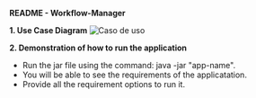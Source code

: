 ﻿**README - Workflow-Manager**

**1. Use Case Diagram**
![Caso de uso](https://i.imgur.com/IFczUii.png)

**2. Demonstration of how to run the application**

 - Run the jar file using the command: java -jar "app-name". 
 - You will be able to see the requirements of the applicatation.
 - Provide all the requirement options to run it.




